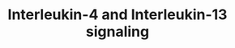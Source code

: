 ---
authors:
- ReactomeTeam
description: Interleukin-4 (IL4) is a principal regulatory cytokine during the immune
  response, crucially important in allergy and asthma (Nelms et al. 1999). When resting
  T cells are antigen-activated and expand in response to Interleukin-2 (IL2), they
  can differentiate as Type 1 (Th1) or Type 2 (Th2) T helper cells. The outcome is
  influenced by IL4. Th2 cells secrete IL4, which both stimulates Th2 in an autocrine
  fashion and acts as a potent B cell growth factor to promote humoral immunity (Nelms
  et al. 1999). <br><br>Interleukin-13 (IL13) is an immunoregulatory cytokine secreted
  predominantly by activated Th2 cells. It is a key mediator in the pathogenesis of
  allergic inflammation. IL13 shares many functional properties with IL4, stemming
  from the fact that they share a common receptor subunit. IL13 receptors are expressed
  on human B cells, basophils, eosinophils, mast cells, endothelial cells, fibroblasts,
  monocytes, macrophages, respiratory epithelial cells, and smooth muscle cells, but
  unlike IL4, not T cells. Thus IL13 does not appear to be important in the initial
  differentiation of CD4 T cells into Th2 cells, rather it is important in the effector
  phase of allergic inflammation (Hershey et al. 2003).  IL4 and IL13 induce â€œalternative
  activationâ€� of macrophages, inducing an anti-inflammatory phenotype by signaling
  through IL4R alpha in a STAT6 dependent manner. This signaling plays an important
  role in the Th2 response, mediating anti-parasitic effects and aiding wound healing
  (Gordon & Martinez 2010, Loke et al. 2002)  There are two types of IL4 receptor
  complex (Andrews et al. 2006). Type I IL4R (IL4R1) is predominantly expressed on
  the surface of hematopoietic cells and consists of IL4R and IL2RG, the common gamma
  chain. Type II IL4R (IL4R2) is predominantly expressed on the surface of nonhematopoietic
  cells, it consists of IL4R and IL13RA1 and is also the type II receptor for IL13.
  (Obiri et al. 1995, Aman et al. 1996, Hilton et al. 1996, Miloux et al. 1997, Zhang
  et al. 1997). The second receptor for IL13 consists of IL4R and Interleukin-13 receptor
  alpha 2 (IL13RA2), sometimes called Interleukin-13 binding protein (IL13BP). It
  has a high affinity receptor for IL13 (Kd = 250 pmol/L) but is not sufficient to
  render cells responsive to IL13, even in the presence of IL4R (Donaldson et al.
  1998). It is reported to exist in soluble form (Zhang et al. 1997) and when overexpressed
  reduces JAK-STAT signaling (Kawakami et al. 2001). It's function may be to prevent
  IL13 signalling via the functional IL4R:IL13RA1 receptor. IL13RA2 is overexpressed
  and enhances cell invasion in some human cancers (Joshi & Puri 2012).<br><br>The
  first step in the formation of IL4R1 (IL4:IL4R:IL2RB) is the binding of IL4 with
  IL4R (Hoffman et al. 1995, Shen et al. 1996, Hage et al. 1999). This is also the
  first step in formation of IL4R2 (IL4:IL4R:IL13RA1). After the initial binding of
  IL4 and IL4R, IL2RB binds (LaPorte et al. 2008), to form IL4R1. Alternatively, IL13RA1
  binds, forming IL4R2. In contrast, the type II IL13 complex (IL13R2) forms with
  IL13 first binding to IL13RA1 followed by recruitment of  IL4R (Wang et al. 2009).<br><br>Crystal
  structures of the IL4:IL4R:IL2RG, IL4:IL4R:IL13RA1 and IL13:IL4R:IL13RA1 complexes
  have been determined (LaPorte et al. 2008). Consistent with these structures, in
  monocytes IL4R is tyrosine phosphorylated in response to both IL4 and IL13 (Roy
  et al. 2002, Gordon & Martinez 2010) while IL13RA1 phosphorylation is induced only
  by IL13 (Roy et al. 2002, LaPorte et al. 2008) and IL2RG phosphorylation is induced
  only by IL4 (Roy et al. 2002).<br><br>Both IL4 receptor complexes signal through
  Jak/STAT cascades. IL4R is constitutively-associated with JAK2 (Roy et al. 2002)
  and associates with JAK1 following binding of IL4 (Yin et al. 1994) or IL13 (Roy
  et al. 2002). IL2RG constitutively associates with JAK3 (Boussiotis et al. 1994,
  Russell  et al. 1994). IL13RA1 constitutively associates with TYK2 (Umeshita-Suyama
  et al. 2000, Roy et al. 2002, LaPorte et al. 2008, Bhattacharjee et al. 2013). <br><br>IL4
  binding to IL4R1 leads to phosphorylation of JAK1 (but not JAK2) and STAT6 activation
  (Takeda et al. 1994, Ratthe et al. 2007, Bhattacharjee et al. 2013). <br><br>IL13
  binding increases activating tyrosine-99 phosphorylation of IL13RA1 but not that
  of IL2RG. IL4 binding to IL2RG leads to its tyrosine phosphorylation (Roy et al.
  2002). IL13 binding to IL4R2 leads to TYK2 and JAK2 (but not JAK1) phosphorylation
  (Roy & Cathcart 1998, Roy et al. 2002).<br><br>Phosphorylated TYK2 binds and phosphorylates
  STAT6 and possibly STAT1 (Bhattacharjee et al. 2013).  <br><br>A second mechanism
  of signal transduction activated by IL4 and IL13 leads to the insulin receptor substrate
  (IRS) family (Kelly-Welch et al. 2003). IL4R1 associates with insulin receptor substrate
  2 and activates the PI3K/Akt and Ras/MEK/Erk pathways involved in cell proliferation,
  survival and translational control. IL4R2 does not associate with insulin receptor
  substrate 2 and consequently the PI3K/Akt and Ras/MEK/Erk pathways are not activated
  (Busch-Dienstfertig & GonzÃ¡lez-RodrÃ­guez 2013).  View original pathway at [http://www.reactome.org/PathwayBrowser/#DIAGRAM=6785807
  Reactome].
last-edited: 2021-01-25
organisms:
- Homo sapiens
redirect_from:
- /index.php/Pathway:WP4066
- /instance/WP4066
schema-jsonld:
- '@context': https://schema.org/
  '@id': https://wikipathways.github.io/pathways/WP4066.html
  '@type': Dataset
  creator:
    '@type': Organization
    name: WikiPathways
  description: Interleukin-4 (IL4) is a principal regulatory cytokine during the immune
    response, crucially important in allergy and asthma (Nelms et al. 1999). When
    resting T cells are antigen-activated and expand in response to Interleukin-2
    (IL2), they can differentiate as Type 1 (Th1) or Type 2 (Th2) T helper cells.
    The outcome is influenced by IL4. Th2 cells secrete IL4, which both stimulates
    Th2 in an autocrine fashion and acts as a potent B cell growth factor to promote
    humoral immunity (Nelms et al. 1999). <br><br>Interleukin-13 (IL13) is an immunoregulatory
    cytokine secreted predominantly by activated Th2 cells. It is a key mediator in
    the pathogenesis of allergic inflammation. IL13 shares many functional properties
    with IL4, stemming from the fact that they share a common receptor subunit. IL13
    receptors are expressed on human B cells, basophils, eosinophils, mast cells,
    endothelial cells, fibroblasts, monocytes, macrophages, respiratory epithelial
    cells, and smooth muscle cells, but unlike IL4, not T cells. Thus IL13 does not
    appear to be important in the initial differentiation of CD4 T cells into Th2
    cells, rather it is important in the effector phase of allergic inflammation (Hershey
    et al. 2003).  IL4 and IL13 induce â€œalternative activationâ€� of macrophages,
    inducing an anti-inflammatory phenotype by signaling through IL4R alpha in a STAT6
    dependent manner. This signaling plays an important role in the Th2 response,
    mediating anti-parasitic effects and aiding wound healing (Gordon & Martinez 2010,
    Loke et al. 2002)  There are two types of IL4 receptor complex (Andrews et al.
    2006). Type I IL4R (IL4R1) is predominantly expressed on the surface of hematopoietic
    cells and consists of IL4R and IL2RG, the common gamma chain. Type II IL4R (IL4R2)
    is predominantly expressed on the surface of nonhematopoietic cells, it consists
    of IL4R and IL13RA1 and is also the type II receptor for IL13. (Obiri et al. 1995,
    Aman et al. 1996, Hilton et al. 1996, Miloux et al. 1997, Zhang et al. 1997).
    The second receptor for IL13 consists of IL4R and Interleukin-13 receptor alpha
    2 (IL13RA2), sometimes called Interleukin-13 binding protein (IL13BP). It has
    a high affinity receptor for IL13 (Kd = 250 pmol/L) but is not sufficient to render
    cells responsive to IL13, even in the presence of IL4R (Donaldson et al. 1998).
    It is reported to exist in soluble form (Zhang et al. 1997) and when overexpressed
    reduces JAK-STAT signaling (Kawakami et al. 2001). It's function may be to prevent
    IL13 signalling via the functional IL4R:IL13RA1 receptor. IL13RA2 is overexpressed
    and enhances cell invasion in some human cancers (Joshi & Puri 2012).<br><br>The
    first step in the formation of IL4R1 (IL4:IL4R:IL2RB) is the binding of IL4 with
    IL4R (Hoffman et al. 1995, Shen et al. 1996, Hage et al. 1999). This is also the
    first step in formation of IL4R2 (IL4:IL4R:IL13RA1). After the initial binding
    of IL4 and IL4R, IL2RB binds (LaPorte et al. 2008), to form IL4R1. Alternatively,
    IL13RA1 binds, forming IL4R2. In contrast, the type II IL13 complex (IL13R2) forms
    with IL13 first binding to IL13RA1 followed by recruitment of  IL4R (Wang et al.
    2009).<br><br>Crystal structures of the IL4:IL4R:IL2RG, IL4:IL4R:IL13RA1 and IL13:IL4R:IL13RA1
    complexes have been determined (LaPorte et al. 2008). Consistent with these structures,
    in monocytes IL4R is tyrosine phosphorylated in response to both IL4 and IL13
    (Roy et al. 2002, Gordon & Martinez 2010) while IL13RA1 phosphorylation is induced
    only by IL13 (Roy et al. 2002, LaPorte et al. 2008) and IL2RG phosphorylation
    is induced only by IL4 (Roy et al. 2002).<br><br>Both IL4 receptor complexes signal
    through Jak/STAT cascades. IL4R is constitutively-associated with JAK2 (Roy et
    al. 2002) and associates with JAK1 following binding of IL4 (Yin et al. 1994)
    or IL13 (Roy et al. 2002). IL2RG constitutively associates with JAK3 (Boussiotis
    et al. 1994, Russell  et al. 1994). IL13RA1 constitutively associates with TYK2
    (Umeshita-Suyama et al. 2000, Roy et al. 2002, LaPorte et al. 2008, Bhattacharjee
    et al. 2013). <br><br>IL4 binding to IL4R1 leads to phosphorylation of JAK1 (but
    not JAK2) and STAT6 activation (Takeda et al. 1994, Ratthe et al. 2007, Bhattacharjee
    et al. 2013). <br><br>IL13 binding increases activating tyrosine-99 phosphorylation
    of IL13RA1 but not that of IL2RG. IL4 binding to IL2RG leads to its tyrosine phosphorylation
    (Roy et al. 2002). IL13 binding to IL4R2 leads to TYK2 and JAK2 (but not JAK1)
    phosphorylation (Roy & Cathcart 1998, Roy et al. 2002).<br><br>Phosphorylated
    TYK2 binds and phosphorylates STAT6 and possibly STAT1 (Bhattacharjee et al. 2013).  <br><br>A
    second mechanism of signal transduction activated by IL4 and IL13 leads to the
    insulin receptor substrate (IRS) family (Kelly-Welch et al. 2003). IL4R1 associates
    with insulin receptor substrate 2 and activates the PI3K/Akt and Ras/MEK/Erk pathways
    involved in cell proliferation, survival and translational control. IL4R2 does
    not associate with insulin receptor substrate 2 and consequently the PI3K/Akt
    and Ras/MEK/Erk pathways are not activated (Busch-Dienstfertig & GonzÃ¡lez-RodrÃ­guez
    2013).  View original pathway at [http://www.reactome.org/PathwayBrowser/#DIAGRAM=6785807
    Reactome].
  keywords:
  - 'ALOX5 '
  - 'TNFRSF1B gene '
  - 'p-Y641-STAT6 '
  - 'ANXA1 '
  - 'IL13RA1 '
  - genes for nuclear
  - 'IL17F '
  - IL4,IL13-downregulated genes for extracellular proteins
  - 'TWIST1 '
  - 'MMP1 gene '
  - IL4:IL4R:JAK2:IL2RG:JAK3:JAK1
  - IL13:IL13RA:TYK2:IL4R:JAK2
  - 'IL23A '
  - HSP90B1
  - 'NANOG gene '
  - HMOX1 gene
  - 'IL23R gene '
  - ATP
  - 'BCL2 '
  - 'F13A1 gene '
  - 'POMC(138-176) '
  - NDN gene, TP53 gene
  - protein genes
  - 'VEGFA '
  - IL4:p-Y-IL4R:JAK2:p-Y-IL2RG:JAK3:p-Y-JAK1:p-Y705-STAT3,p-Y641-STAT6
  - 'CCND1 gene '
  - 'TNFRSF1B '
  - 'HSPA8 gene '
  - genes for plasma
  - dimer
  - 'ITGAM gene '
  - IL4:p-Y-IL4R:JAK2:p-Y-IL2RG:JAK3:p-Y-JAK1
  - IL4:p-Y-IL4R:JAK2:p-Y-IL2RG:JAK3:p-Y-JAK1:STAT3,STAT6
  - 'FSCN1 gene '
  - p-Y614-STAT6 dimer
  - 'TNF(77-233) '
  - 'ITGB1 '
  - 'CCL2 gene '
  - 'HSP90AA1 gene '
  - 'FOXO3 '
  - 'MMP1(84-469) '
  - 'SAA1 gene '
  - 'VCAM1 '
  - 'IL6 '
  - 'IL12B '
  - 'ICAM1 '
  - TYK2
  - p-Y701-STAT1
  - 'FGF2 gene '
  - JAK3
  - 'IL23R '
  - 'baricitinib '
  - 'NDN '
  - IL13
  - 'JAK2 '
  - 'p-Y-TYK2 '
  - GATA3 gene
  - MAOA gene
  - NDN, TP53
  - IL4R
  - 'SOCS3 gene '
  - 'ITGB2 '
  - IL13:IL13RA:TYK2:IL4R:JAK2:JAK1
  - gene
  - cytosolic proteins
  - 'IL10 '
  - 'IGHG1 gene '
  - 'PIK3R1 '
  - 'STAT6 '
  - IL4:IL4R:JAK2:IL2RG:JAK3
  - 'ANXA1 gene '
  - IL4
  - 'IRF4 gene '
  - dimer,p-Y705-STAT3
  - extracellular genes
  - BCL2 gene, BCL2L1
  - STAT3,STAT6
  - MAOA
  - 'BCL2 gene '
  - 'IL17A gene '
  - 'ALOX15 '
  - 'MMP3 gene '
  - JAK3 inhibitors
  - 'FN1 gene '
  - 'IGHE '
  - 'ITGAX '
  - IL18 gene, ALOX5
  - 'FOXO1 gene '
  - 'ALOX5 gene '
  - IL13RA1:TYK2
  - 'IGHG4 '
  - 'IL17F gene '
  - HSPA8 gene, ALOX15
  - 'VCAM1 gene '
  - 'TIMP1 gene '
  - 'HIF1A gene '
  - 'IL8 gene '
  - 'RORC '
  - 'JAK3 '
  - 'MMP9(107-707) '
  - 'MMP9 gene '
  - 'SOCS1 '
  - 'BATF '
  - 'p-Y-IL2RG '
  - proteins
  - 'TYK2 '
  - 'ZEB1 gene '
  - 'NOS2 '
  - FASLG(1-281)
  - 'HSPA8 '
  - 'p-Y701-STAT1 '
  - 'FN1(32-2386) '
  - 'OPRD1 gene '
  - 'TIMP1 '
  - 'CCL2 '
  - 'OPRD1 '
  - IL4, IL13
  - 'FCER2 gene '
  - p-Y705-STAT3,p-Y641-STAT6
  - GATA3
  - PTGS2
  - 'p-Y-IL4R '
  - 'RORC gene '
  - 'ITGB1 Gene '
  - IL4R:JAK2
  - 'IL4R '
  - 'IL6R '
  - STAT1,STAT3,STAT6
  - 'MMP2(110-660) '
  - IL4,IL13-upregulated
  - JAK2
  - IL13-downregulated
  - 'MUC1 gene '
  - 'LIF '
  - 'SOCS3 '
  - 'IL12A '
  - 'TGFB1 gene '
  - FASLG gene
  - 'LBP gene '
  - 'LCN2 '
  - 'NANOG '
  - HMOX1
  - 'PIK3R1 gene '
  - 'p-Y-JAK1 '
  - genes for
  - 'VIM '
  - 'p-Y705-STAT3 '
  - 'IL6R gene '
  - 'factor XIII A chain '
  - 'IL13 '
  - 'CCL22(25-93) '
  - 'p-Y1007-JAK2 '
  - tyrosine-phosphorylated IL13 receptor type II with phosphorylated STAT1,STAT3,STAT6
  - Bcl-2/Bcl-X(L)
  - 'p-Y-IL13RA1 '
  - 'HIF1A '
  - 'IL23A gene '
  - 'BCL6 '
  - 'IL1A gene '
  - STAT3-upregulated
  - IL4:IL4R:JAK2:IL13RA1:TYK2
  - SOCS5,(SOCS1)
  - 'IL1B,Myr82K-Myr83K-IL1A '
  - JAK3:JAK3 inhibitors
  - 'VEGFA gene '
  - 4xPalmC-CD36
  - 'JUNB '
  - 'SOX2 '
  - 'BIRC5 gene '
  - 'TNF gene '
  - 'VIM gene '
  - 'RHOU '
  - JAK1
  - 'JAK1 '
  - 'IL1B '
  - 'COL1A2 '
  - 'ALOX15 gene '
  - 'IGHG1 '
  - 'MCL1 '
  - 'S1PR1 '
  - 'MYC gene '
  - IL4:IL4R:JAK2
  - 'LAMA5 gene '
  - 'OSM '
  - CD36 gene
  - 'IL2RG '
  - 'PIM1 '
  - 'CCL11 gene '
  - 'CCL22 gene '
  - 'NOS2 gene '
  - 'CCL11 '
  - 'BATF gene '
  - 'IL13RA2 '
  - 'RORA '
  - dimer,p-Y641-STAT6
  - 'IRF4 '
  - ADP
  - IL13-upregulated
  - IL13:IL13RA:TYK2
  - 'MUC1(24-1255) '
  - 'ITGAM '
  - 'OPRM1 gene '
  - 'LBP '
  - 'IL8 '
  - 'CDKN1A '
  - extracellular
  - nuclear proteins
  - IL2RG
  - IL4,IL13-downregulated extracellular proteins
  - 'POU2F1 gene '
  - p-Y705-STAT3 dimer
  - 'POU2F1 '
  - 'CEBPD '
  - 'IL1B gene '
  - 'AKT1 gene '
  - 'FCER2(1-321) '
  - 'TP53 '
  - 'RHOU gene '
  - p-Y701-STAT1,p-Y705-STAT3,p-Y641-STAT6
  - 'ITGB2  gene '
  - 'IL12B gene '
  - 'S1PR1 gene '
  - 'IL4R gene '
  - 'IGHG4 gene '
  - 'STAT3 '
  - 'MMP2 gene '
  - 'Myr82K-Myr83K-IL1A '
  - IL13RA2
  - membrane proteins
  - 'COL1A2 gene '
  - 'STAT1 gene '
  - 'HGF(32-494) '
  - 'OPRM1 '
  - IL2RG:JAK3
  - 'FOXO3 gene '
  - 'ITGAX gene '
  - IL13-bound
  - SOCS1 gene
  - 'RORA gene '
  - 'BCL6 gene '
  - 'TGFB1(30-278) '
  - IL13:IL13RA2
  - 'AKT1 '
  - 'PIM1 gene '
  - plasma membrane
  - 'MMP3(100-477) '
  - genes for cytosolic
  - 'FOS '
  - 'IL6 gene '
  - 'LCN2 gene '
  - STAT6 upregulated
  - 'CDKN1A gene '
  - 'SOX2 gene '
  - 'MYC '
  - 'NDN gene '
  - 'SOCS5 '
  - 'FOXO1 '
  - 'IL18(1-193) '
  - p-Y641-STAT6 dimer
  - IL18, ALOX5
  - 'IL12A gene '
  - 'IL10 gene '
  - 'FGF2(10-155) '
  - 'POMC gene '
  - IL4:IL4R:JAK2:IL13RA:TYK2:SOCS5,(SOCS1)
  - 'ICAM1 gene '
  - 'LAMA5 '
  - 'STAT1 '
  - HSPA8, ALOX15
  - tyrosine-phosphorylated IL13R type II
  - 'SAA1(19-122) '
  - 'CCND1 '
  - 'FOS gene '
  - 'BCL2L1 '
  - tyrosine-phosphorylated IL13 receptor type II with STAT1,STAT3,STAT6
  - 'HSP90AA1 '
  - 'IL18 gene '
  - 'ZEB1 '
  - PTGS2 gene
  - 'TWIST1 gene '
  - 'MCL1 gene '
  - 'HGF gene '
  - IL13RA1
  - p-Y705-STAT3 dimer,
  - 'CEBPD gene '
  - 'IL4 '
  - SOCS1
  - 'JUNB gene '
  - 'TP53 gene '
  - 'LIF gene '
  - 'BCL2L1 gene '
  - 'IL17A '
  - 'OSM gene '
  - 'BIRC5 '
  - 'IGHE gene '
  - 'FSCN1 '
  license: CC0
  name: Interleukin-4 and Interleukin-13 signaling
seo: CreativeWork
title: Interleukin-4 and Interleukin-13 signaling
wpid: WP4066
---